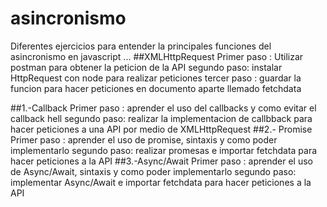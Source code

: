 # asincronismo
Diferentes ejercicios para entender la principales funciones del asincronismo en javascript
...
##XMLHttpRequest 
Primer paso : Utilizar postman para obtener la peticion de la API
segundo paso: instalar HttpRequest con node para realizar peticiones
tercer paso : guardar la funcion para hacer peticiones en documento aparte llemado fetchdata


##1.-Callback
Primer paso : aprender el uso del callbacks y como evitar el callback hell
segundo paso: realizar la implementacion de callbback para hacer peticiones a una API por medio de XMLHttpRequest
##2.- Promise
Primer paso : aprender el uso de promise, sintaxis y como poder implementarlo
segundo paso: realizar promesas e importar fetchdata para hacer peticiones a la API
##3.-Async/Await
Primer paso : aprender el uso de Async/Await, sintaxis y como poder implementarlo
segundo paso: implementar Async/Await e importar fetchdata para hacer peticiones a la API
